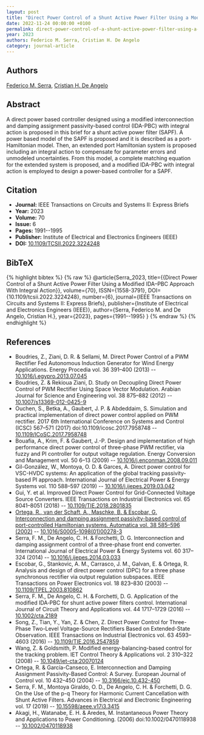 ```yaml
---
layout: post
title: "Direct Power Control of a Shunt Active Power Filter Using a Modified IDA–PBC Approach With Integral Action"
date: 2022-11-24 00:00:00 +0100
permalink: direct-power-control-of-a-shunt-active-power-filter-using-a-modified-ida-pbc-approach-with-integral-action
year: 2023
authors: Federico M. Serra, Cristian H. De Angelo
category: journal-article
---
```

 
## Authors
[Federico M. Serra](authors/federico-m-serra), [Cristian H. De Angelo](authors/cristian-h-de-angelo)
 
## Abstract
A direct power based controller designed using a modified interconnection and damping assignment passivity-based control (IDA-PBC) with integral action is proposed in this brief for a shunt active power filter (SAPF). A power based model of the SAPF is proposed and it is described as a port-Hamiltonian model. Then, an extended port Hamiltonian system is proposed including an integral action to compensate for parameter errors and unmodeled uncertainties. From this model, a complete matching equation for the extended system is proposed, and a modified IDA-PBC with integral action is employed to design a power-based controller for a SAPF.
 
## Citation
- **Journal:** IEEE Transactions on Circuits and Systems II: Express Briefs
- **Year:** 2023
- **Volume:** 70
- **Issue:** 6
- **Pages:** 1991--1995
- **Publisher:** Institute of Electrical and Electronics Engineers (IEEE)
- **DOI:** [10.1109/TCSII.2022.3224248](https://doi.org/10.1109/TCSII.2022.3224248)
 
## BibTeX
{% highlight bibtex %}
{% raw %}
@article{Serra_2023,
  title={{Direct Power Control of a Shunt Active Power Filter Using a Modified IDA–PBC Approach With Integral Action}},
  volume={70},
  ISSN={1558-3791},
  DOI={10.1109/tcsii.2022.3224248},
  number={6},
  journal={IEEE Transactions on Circuits and Systems II: Express Briefs},
  publisher={Institute of Electrical and Electronics Engineers (IEEE)},
  author={Serra, Federico M. and De Angelo, Cristian H.},
  year={2023},
  pages={1991--1995}
}
{% endraw %}
{% endhighlight %}
 
## References
- Boudries, Z., Ziani, D. R. & Sellami, M. Direct Power Control of a PWM Rectifier Fed Autonomous Induction Generator for Wind Energy Applications. Energy Procedia vol. 36 391–400 (2013) -- [10.1016/j.egypro.2013.07.045](https://doi.org/10.1016/j.egypro.2013.07.045)
- Boudries, Z. & Rekioua Ziani, D. Study on Decoupling Direct Power Control of PWM Rectifier Using Space Vector Modulation. Arabian Journal for Science and Engineering vol. 38 875–882 (2012) -- [10.1007/s13369-012-0425-9](https://doi.org/10.1007/s13369-012-0425-9)
- Ouchen, S., Betka, A., Gaubert, J. P. & Abdeddaim, S. Simulation and practical implementation of direct power control applied on PWM rectifier. 2017 6th International Conference on Systems and Control (ICSC) 567–571 (2017) doi:10.1109/icosc.2017.7958748 -- [10.1109/ICoSC.2017.7958748](https://doi.org/10.1109/ICoSC.2017.7958748)
- Bouafia, A., Krim, F. & Gaubert, J.-P. Design and implementation of high performance direct power control of three-phase PWM rectifier, via fuzzy and PI controller for output voltage regulation. Energy Conversion and Management vol. 50 6–13 (2009) -- [10.1016/j.enconman.2008.09.011](https://doi.org/10.1016/j.enconman.2008.09.011)
- Gil-González, W., Montoya, O. D. & Garces, A. Direct power control for VSC-HVDC systems: An application of the global tracking passivity-based PI approach. International Journal of Electrical Power &amp; Energy Systems vol. 110 588–597 (2019) -- [10.1016/j.ijepes.2019.03.042](https://doi.org/10.1016/j.ijepes.2019.03.042)
- Gui, Y. et al. Improved Direct Power Control for Grid-Connected Voltage Source Converters. IEEE Transactions on Industrial Electronics vol. 65 8041–8051 (2018) -- [10.1109/TIE.2018.2801835](https://doi.org/10.1109/TIE.2018.2801835)
- [Ortega, R., van der Schaft, A., Maschke, B. & Escobar, G. Interconnection and damping assignment passivity-based control of port-controlled Hamiltonian systems. Automatica vol. 38 585–596 (2002)](interconnection-and-damping-assignment-passivity-based-control-of-port-controlled-hamiltonian-systems) -- [10.1016/S0005-1098(01)00278-3](https://doi.org/10.1016/S0005-1098(01)00278-3)
- Serra, F. M., De Angelo, C. H. & Forchetti, D. G. Interconnection and damping assignment control of a three-phase front end converter. International Journal of Electrical Power &amp; Energy Systems vol. 60 317–324 (2014) -- [10.1016/j.ijepes.2014.03.033](https://doi.org/10.1016/j.ijepes.2014.03.033)
- Escobar, G., Stankovic, A. M., Carrasco, J. M., Galvan, E. & Ortega, R. Analysis and design of direct power control (DPC) for a three phase synchronous rectifier via output regulation subspaces. IEEE Transactions on Power Electronics vol. 18 823–830 (2003) -- [10.1109/TPEL.2003.810862](https://doi.org/10.1109/TPEL.2003.810862)
- Serra, F. M., De Angelo, C. H. & Forchetti, D. G. Application of the modified IDA‐PBC for shunt active power filters control. International Journal of Circuit Theory and Applications vol. 44 1717–1729 (2016) -- [10.1002/cta.2189](https://doi.org/10.1002/cta.2189)
- Song, Z., Tian, Y., Yan, Z. & Chen, Z. Direct Power Control for Three-Phase Two-Level Voltage-Source Rectifiers Based on Extended-State Observation. IEEE Transactions on Industrial Electronics vol. 63 4593–4603 (2016) -- [10.1109/TIE.2016.2547859](https://doi.org/10.1109/TIE.2016.2547859)
- Wang, Z. & Goldsmith, P. Modified energy-balancing-based control for the tracking problem. IET Control Theory &amp; Applications vol. 2 310–322 (2008) -- [10.1049/iet-cta:20070124](https://doi.org/10.1049/iet-cta:20070124)
- Ortega, R. & García-Canseco, E. Interconnection and Damping Assignment Passivity-Based Control: A Survey. European Journal of Control vol. 10 432–450 (2004) -- [10.3166/ejc.10.432-450](https://doi.org/10.3166/ejc.10.432-450)
- Serra, F. M., Montoya Giraldo, O. D., De Angelo, C. H. & Forchetti, D. G. On the Use of the p-q Theory for Harmonic Current Cancellation with Shunt Active Filters. Advances in Electrical and Electronic Engineering vol. 17 (2019) -- [10.15598/aeee.v17i3.3415](https://doi.org/10.15598/aeee.v17i3.3415)
- Akagi, H., Watanabe, E. H. & Aredes, M. Instantaneous Power Theory and Applications to Power Conditioning. (2006) doi:10.1002/0470118938 -- [10.1002/0470118938](https://doi.org/10.1002/0470118938)

